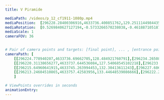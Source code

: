 ```yaml
---
title: V Piramide

mediaPath: /videos/p_12_cf1911-1080p.mp4
mediaPosition:  [296228.28400306916,4633736.400851762,129.2511144984435]
mediaRotation:  [0.5269840627127194,-0.5733266570238038,-0.46188710518731796,0.4245522865965815]
mediaScale: 1
cameraFOV: 36

 
# Pair of camera points and targets: [final point], ... , [entrance point]
cameraPath: [
    [[296224.778940207,4633736.69662705,128.484921760791],[296234.26508615044,4633735.896137113,130.558555363383]],
    [[296220.31138656277,4633737.644536084,127.54068545102218],[296233.3286691427,4633735.369511184,129.54014561398765]],
    [[296215.64960641915,4633745.263994453,132.30413611243],[296227.60608681885,4633739.29510029,132.10893383190182]],
    [[296213.24604510865,4633757.42583956,133.44648539086666],[296222.2829102957,4633747.641797638,132.33706381115095]]
    ]

# ViewPoints overrides in seconds
animationEntry:
---
```

